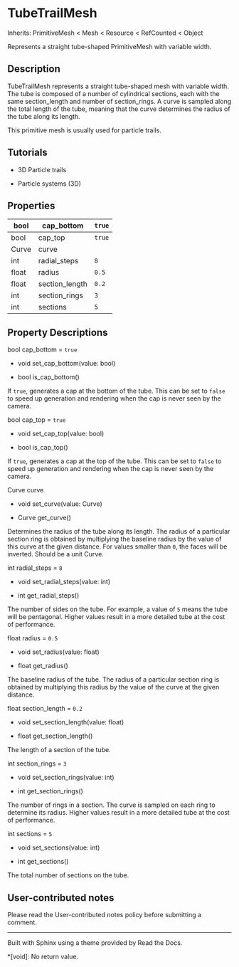 # TubeTrailMesh

Inherits: PrimitiveMesh < Mesh < Resource < RefCounted < Object

Represents a straight tube-shaped PrimitiveMesh with variable width.

## Description

TubeTrailMesh represents a straight tube-shaped mesh with variable width. The
tube is composed of a number of cylindrical sections, each with the same
section_length and number of section_rings. A curve is sampled along the total
length of the tube, meaning that the curve determines the radius of the tube
along its length.

This primitive mesh is usually used for particle trails.

## Tutorials

  * 3D Particle trails

  * Particle systems (3D)

## Properties

bool | cap_bottom | `true`  
---|---|---  
bool | cap_top | `true`  
Curve | curve  
int | radial_steps | `8`  
float | radius | `0.5`  
float | section_length | `0.2`  
int | section_rings | `3`  
int | sections | `5`  
  
## Property Descriptions

bool cap_bottom = `true`

  * void set_cap_bottom(value: bool)

  * bool is_cap_bottom()

If `true`, generates a cap at the bottom of the tube. This can be set to
`false` to speed up generation and rendering when the cap is never seen by the
camera.

bool cap_top = `true`

  * void set_cap_top(value: bool)

  * bool is_cap_top()

If `true`, generates a cap at the top of the tube. This can be set to `false`
to speed up generation and rendering when the cap is never seen by the camera.

Curve curve

  * void set_curve(value: Curve)

  * Curve get_curve()

Determines the radius of the tube along its length. The radius of a particular
section ring is obtained by multiplying the baseline radius by the value of
this curve at the given distance. For values smaller than `0`, the faces will
be inverted. Should be a unit Curve.

int radial_steps = `8`

  * void set_radial_steps(value: int)

  * int get_radial_steps()

The number of sides on the tube. For example, a value of `5` means the tube
will be pentagonal. Higher values result in a more detailed tube at the cost
of performance.

float radius = `0.5`

  * void set_radius(value: float)

  * float get_radius()

The baseline radius of the tube. The radius of a particular section ring is
obtained by multiplying this radius by the value of the curve at the given
distance.

float section_length = `0.2`

  * void set_section_length(value: float)

  * float get_section_length()

The length of a section of the tube.

int section_rings = `3`

  * void set_section_rings(value: int)

  * int get_section_rings()

The number of rings in a section. The curve is sampled on each ring to
determine its radius. Higher values result in a more detailed tube at the cost
of performance.

int sections = `5`

  * void set_sections(value: int)

  * int get_sections()

The total number of sections on the tube.

## User-contributed notes

Please read the User-contributed notes policy before submitting a comment.

* * *

Built with Sphinx using a theme provided by Read the Docs.

  *[void]: No return value.

